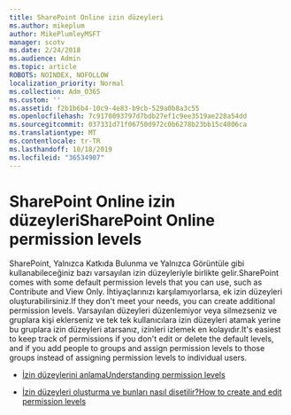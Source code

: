 ```yaml
---
title: SharePoint Online izin düzeyleri
ms.author: mikeplum
author: MikePlumleyMSFT
manager: scotv
ms.date: 2/24/2018
ms.audience: Admin
ms.topic: article
ROBOTS: NOINDEX, NOFOLLOW
localization_priority: Normal
ms.collection: Adm_O365
ms.custom: ''
ms.assetid: f2b1b6b4-10c9-4e83-b9cb-529a0b8a3c55
ms.openlocfilehash: 7c9170093797d7bdb27ef1c9ee3519ae228a54dd
ms.sourcegitcommit: 037331d71f06750d972c0b6278b23bb15c4806ca
ms.translationtype: MT
ms.contentlocale: tr-TR
ms.lasthandoff: 10/18/2019
ms.locfileid: "36534907"
---
```

# <a name="sharepoint-online-permission-levels"></a><span data-ttu-id="d1250-102">SharePoint Online izin düzeyleri</span><span class="sxs-lookup"><span data-stu-id="d1250-102">SharePoint Online permission levels</span></span>

<span data-ttu-id="d1250-103">SharePoint, Yalnızca Katkıda Bulunma ve Yalnızca Görüntüle gibi kullanabileceğiniz bazı varsayılan izin düzeyleriyle birlikte gelir.</span><span class="sxs-lookup"><span data-stu-id="d1250-103">SharePoint comes with some default permission levels that you can use, such as Contribute and View Only.</span></span> <span data-ttu-id="d1250-104">İhtiyaçlarınızı karşılamıyorlarsa, ek izin düzeyleri oluşturabilirsiniz.</span><span class="sxs-lookup"><span data-stu-id="d1250-104">If they don't meet your needs, you can create additional permission levels.</span></span> <span data-ttu-id="d1250-105">Varsayılan düzeyleri düzenlemiyor veya silmezseniz ve gruplara kişi eklerseniz ve tek tek kullanıcılara izin düzeyleri atamak yerine bu gruplara izin düzeyleri atarsanız, izinleri izlemek en kolayıdır.</span><span class="sxs-lookup"><span data-stu-id="d1250-105">It's easiest to keep track of permissions if you don't edit or delete the default levels, and if you add people to groups and assign permission levels to those groups instead of assigning permission levels to individual users.</span></span>
  
- [<span data-ttu-id="d1250-106">İzin düzeylerini anlama</span><span class="sxs-lookup"><span data-stu-id="d1250-106">Understanding permission levels</span></span>](https://go.microsoft.com/fwlink/?linkid=867071)
    
- [<span data-ttu-id="d1250-107">İzin düzeyleri oluşturma ve bunları nasıl disetilir?</span><span class="sxs-lookup"><span data-stu-id="d1250-107">How to create and edit permission levels</span></span>](https://go.microsoft.com/fwlink/?linkid=867072)
    

